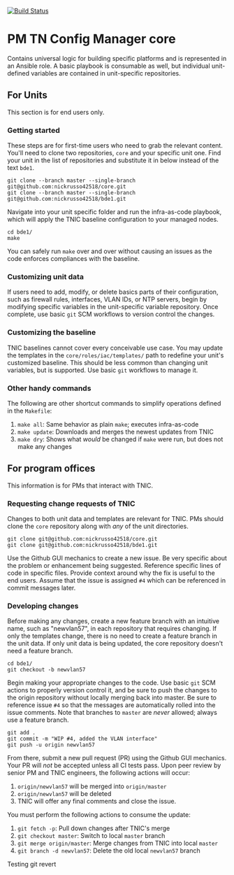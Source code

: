 [![Build Status](https://travis-ci.org/nickrusso42518/core.svg?branch=master)](https://travis-ci.org/nickrusso42518/core)

# PM TN Config Manager core
Contains universal logic for building specific platforms and is
represented in an Ansible role. A basic playbook is consumable as well,
but individual unit-defined variables are contained in unit-specific
repositories.

## For Units
This section is for end users only.

### Getting started
These steps are for first-time users who need to grab the relevant content.
You'll need to clone two repositories, `core` and your specific unit one.
Find your unit in the list of repositories and substitute it in below
instead of the text `bde1`.

```
git clone --branch master --single-branch git@github.com:nickrusso42518/core.git
git clone --branch master --single-branch git@github.com:nickrusso42518/bde1.git
```

Navigate into your unit specific folder and run the infra-as-code playbook,
which will apply the TNIC baseline configuration to your managed nodes.

```
cd bde1/
make
```

You can safely run `make` over and over without causing an issues as the code
enforces compliances with the baseline.

### Customizing unit data
If users need to add, modify, or delete basics parts of their configuration,
such as firewall rules, interfaces, VLAN IDs, or NTP servers, begin by
modifying specific variables in the unit-specific variable repository. Once
complete, use basic `git` SCM workflows to version control the changes.

### Customizing the baseline
TNIC baselines cannot cover every conceivable use case. You may update the
templates in the `core/roles/iac/templates/` path to redefine your unit's
customized baseline. This should be less common than changing unit variables,
but is supported. Use basic `git` workflows to manage it.

### Other handy commands
The following are other shortcut commands to simplify operations defined in
the `Makefile`:

1. `make all`: Same behavior as plain `make`; executes infra-as-code
1. `make update`: Downloads and merges the newest updates from TNIC
2. `make dry`: Shows what *would* be changed if `make` were run, but
   does not make any changes

## For program offices
This information is for PMs that interact with TNIC.

### Requesting change requests of TNIC
Changes to both unit data and templates are relevant for TNIC. PMs should
clone the `core` repository along with *any* of the unit directories.

```
git clone git@github.com:nickrusso42518/core.git
git clone git@github.com:nickrusso42518/bde1.git
```

Use the Github GUI mechanics to create a new issue. Be very specific
about the problem or enhancement being suggested. Reference specific
lines of code in specific files. Provide context around why the fix
is useful to the end users. Assume that the issue is assigned `#4`
which can be referenced in commit messages later.

### Developing changes
Before making any changes, create a new feature branch with an intuitive
name, such as "newvlan57", in each repository that requires changing. If
only the templates change, there is no need to create a feature branch
in the unit data. If only unit data is being updated, the core repository
doesn't need a feature branch.

```
cd bde1/
git checkout -b newvlan57
```

Begin making your appropriate changes to the code. Use basic `git` SCM
actions to properly version control it, and be sure to push the changes
to the origin repository without locally merging back into master. Be
sure to reference issue `#4` so that the messages are automatically
rolled into the issue comments. Note that branches to `master` are
*never* allowed; always use a feature branch.

```
git add .
git commit -m "WIP #4, added the VLAN interface"
git push -u origin newvlan57
```

From there, submit a new pull request (PR) using the Github GUI mechanics.
Your PR will *not* be accepted unless all CI tests pass. Upon peer review
by senior PM and TNIC engineers, the following actions will occur:

1. `origin/newvlan57` will be merged into `origin/master`
2. `origin/newvlan57` will be deleted
3. TNIC will offer any final comments and close the issue.

You must perform the following actions to consume the update:

1. `git fetch -p`: Pull down changes after TNIC's merge
2. `git checkout master`: Switch to local `master` branch
3. `git merge origin/master`: Merge changes from TNIC into local `master`
4. `git branch -d newvlan57`: Delete the old local `newvlan57` branch

Testing git revert

